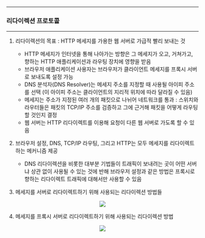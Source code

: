 -----
### 리다이렉션 프로토콜
-----
1. 리다이렉션의 목표 : HTTP 메세지를 가용한 웹 서버로 가급적 빨리 보내는 것
   - HTTP 메세지가 인터넷을 통해 나아가는 방향은 그 메세지가 오고, 거쳐가고, 향하는 HTTP 애플리케이션과 라우팅 장치에 영향을 받음
   - 브라우저 애플리케이션 사용자는 브라우저가 클라이언트 메세지를 프록시 서버로 보내도록 설정 가능
   - DNS 분석자(DNS Resolver)는 메세지 주소를 지정할 때 사용될 아이피 주소를 선택 (이 아이피 주소는 클라이언트의 지리적 위치에 따라 달라질 수 있음)
   - 메세지는 주소가 지정된 여러 개의 패킷으로 나뉘어 네트워크를 통과 : 스위치와 라우터들은 패킷의 TCP/IP 주소를 검증하고 그에 근거해 패킷을 어떻게 라우팅할 것인지 결정
   - 웹 서버는 HTTP 리다이렉트를 이용해 요청이 다른 웹 서버로 가도록 할 수 있음
  
2. 브라우저 설정, DNS, TCP/IP 라우팅, 그리고 HTTP는 모두 메세지를 리다이렉트하는 메커니즘 제공
   - DNS 리다이렉션을 비롯한 대부분 기법들이 트래픽이 보내려는 곳이 어떤 서버냐 상관 없이 사용될 수 있는 것에 반해 브라우저 설정과 같은 방법은 프록시로 향하는 리다이렉트 트래픽에 대해서만 사용할 수 있음

3. 메세지를 서버로 리다이렉트하기 위해 사용되는 리다이렉션 방법들
<div align="center">
<img src="https://github.com/user-attachments/assets/213d9a1a-9c1d-45fd-83d4-12c421ef3193">
</div>

4. 메세지를 프록시 서버로 리다이렉트하기 위해 사용되는 리다이렉션 방법
<div align="center">
<img src="https://github.com/user-attachments/assets/9a7f0144-d63b-4d0c-a82d-4fdb4727fef7">
</div>

